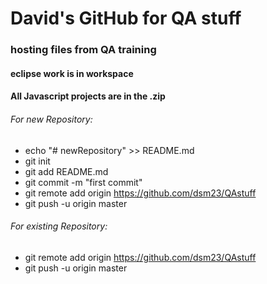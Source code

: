# David's GitHub for QA stuff

### hosting files from QA training

#### eclipse work is in workspace

#### All Javascript projects are in the .zip

###### For new Repository:

* echo "# newRepository" >> README.md
* git init
* git add README.md
* git commit -m "first commit"
* git remote add origin https://github.com/dsm23/QAstuff
* git push -u origin master

###### For existing Repository:

* git remote add origin https://github.com/dsm23/QAstuff
* git push -u origin master